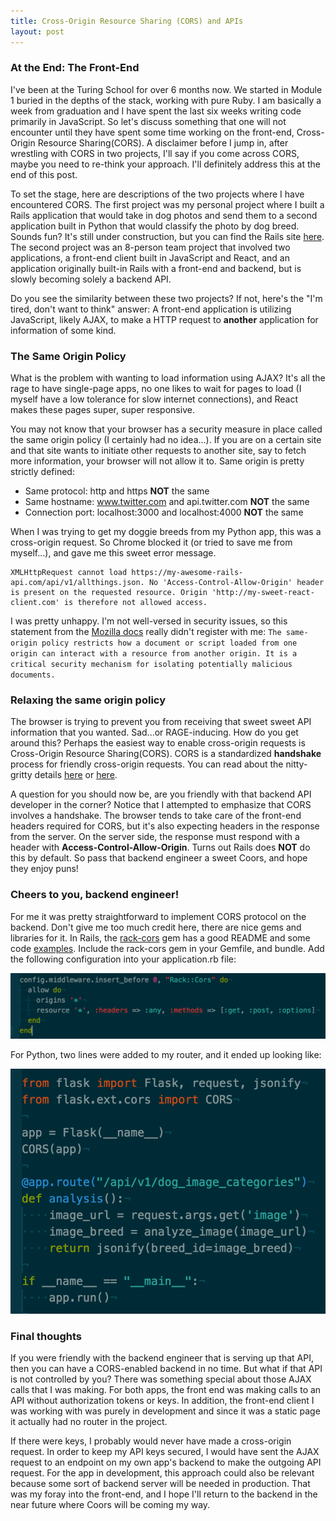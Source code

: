 ```yaml
---
title: Cross-Origin Resource Sharing (CORS) and APIs
layout: post
---
```

### At the End: The Front-End
I've been at the Turing School for over 6 months now. We started in Module 1 buried in the depths of the stack, working with pure Ruby. I am basically a week from graduation and I have spent the last six weeks writing code primarily in JavaScript. So let's discuss something that one will not encounter until they have spent some time working on the front-end, Cross-Origin Resource Sharing(CORS). A disclaimer before I jump in, after wrestling with CORS in two projects, I'll say if you come across CORS, maybe you need to re-think your approach. I'll definitely address this at the end of this post.

To set the stage, here are descriptions of the two projects where I have encountered CORS. The first project was my personal project where I built a Rails application that would take in dog photos and send them to a second application built in Python that would classify the photo by dog breed. Sounds fun? It's still under construction, but you can find the Rails site [here](http://paws-app.herokuapp.com/). The second project was an 8-person team project that involved two applications, a front-end client built in JavaScript and React, and an application originally built-in Rails with a front-end and backend, but is slowly becoming solely a backend API.

Do you see the similarity between these two projects? If not, here's the "I'm tired, don't want to think" answer: A front-end application is utilizing JavaScript, likely AJAX, to make a HTTP request to **another** application for information of some kind.

### The Same Origin Policy
What is the problem with wanting to load information using AJAX? It's all the rage to have single-page apps, no one likes to wait for pages to load (I myself have a low tolerance for slow internet connections), and React makes these pages super, super responsive.

You may not know that your browser has a security measure in place called the same origin policy (I certainly had no idea...). If you are on a certain site and that site wants to initiate other requests to another site, say to fetch more information, your browser will not allow it to. Same origin is pretty strictly defined:

  * Same protocol: http and https **NOT** the same
  * Same hostname: www.twitter.com and api.twitter.com **NOT** the same
  * Connection port: localhost:3000 and localhost:4000 **NOT** the same

When I was trying to get my doggie breeds from my Python app, this was a cross-origin request. So Chrome blocked it (or tried to save me from myself...), and gave me this sweet error message.

```
XMLHttpRequest cannot load https://my-awesome-rails-api.com/api/v1/allthings.json. No 'Access-Control-Allow-Origin' header is present on the requested resource. Origin 'http://my-sweet-react-client.com' is therefore not allowed access.
```

I was pretty unhappy. I'm not well-versed in security issues, so this statement from the [Mozilla docs](https://developer.mozilla.org/en-US/docs/Web/Security/Same-origin_policy) really didn't register with me: `The same-origin policy restricts how a document or script loaded from one origin can interact with a resource from another origin. It is a critical security mechanism for isolating potentially malicious documents.`

### Relaxing the same origin policy
The browser is trying to prevent you from receiving that sweet sweet API information that you wanted. Sad...or RAGE-inducing. How do you get around this? Perhaps the easiest way to enable cross-origin requests is Cross-Origin Resource Sharing(CORS). CORS is a standardized **handshake** process for friendly cross-origin requests. You can read about the nitty-gritty details [here](https://developer.mozilla.org/en-US/docs/Web/HTTP/Access_control_CORS) or [here](https://www.w3.org/TR/cors/).

A question for you should now be, are you friendly with that backend API developer in the corner? Notice that I attempted to emphasize that CORS involves a handshake. The browser tends to take care of the front-end headers required for CORS, but it's also expecting headers in the response from the server. On the server side, the response must respond with a header with **Access-Control-Allow-Origin**. Turns out Rails does **NOT** do this by default. So pass that backend engineer a sweet Coors, and hope they enjoy puns!

### Cheers to you, backend engineer!
For me it was pretty straightforward to implement CORS protocol on the backend. Don't give me too much credit here, there are nice gems and libraries for it. In Rails, the [rack-cors](https://github.com/cyu/rack-cors) gem has a good README and some code [examples](https://github.com/cyu/rack-cors/tree/master/examples). Include the rack-cors gem in your Gemfile, and bundle. Add the following configuration into your application.rb file:

<img class= "image" src="/images/rack-cors-config.png">

For Python, two lines were added to my router, and it ended up looking like:

<img class= "image" src="/images/flask-cors-config.png">

### Final thoughts
If you were friendly with the backend engineer that is serving up that API, then you can have a CORS-enabled backend in no time. But what if that API is not controlled by you? There was something special about those AJAX calls that I was making. For both apps, the front end was making calls to an API without authorization tokens or keys. In addition, the front-end client I was working with was purely in development and since it was a static page it actually had no router in the project.

If there were keys, I probably would never have made a cross-origin request. In order to keep my API keys secured, I would have sent the AJAX request to an endpoint on my own app's backend to make the outgoing API request. For the app in development, this approach could also be relevant because some sort of backend server will be needed in production. That was my foray into the front-end, and I hope I'll return to the backend in the near future where Coors will be coming my way.
